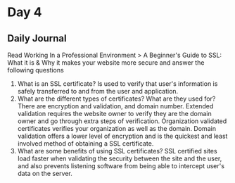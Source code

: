 # Day 4

## Daily Journal
Read Working In a Professional Environment > A Beginner's Guide to SSL: What it is & Why it makes your website more secure and answer the following questions
1. What is an SSL certificate?
Is used to verify that user's information is safely transferred to and from the user and application.
2. What are the different types of certificates? What are they used for?
There are encryption and validation, and domain number. Extended validation requires the website owner to verify they are the domain owner and go through extra steps of verification. Organization validated certificates verifies your organization as well as the domain. Domain validation offers a lower level of encryption and is the quickest and least involved method of obtaining a SSL certificate.
3. What are some benefits of using SSL certificates?
SSL certified sites load faster when validating the security between the site and the user, and also prevents listening software from being able to intercept user's data on the server.